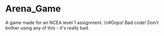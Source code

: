 # Arena_Game
A game made for an NCEA level 1 assignment.
\n#Oops! Bad code! Don't bother using any of this - it's really bad.
